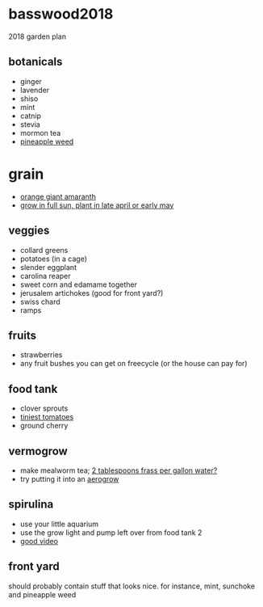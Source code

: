 # basswood2018
2018 garden plan

## botanicals
* ginger
* lavender
* shiso
* mint
* catnip
* stevia
* mormon tea
* [pineapple weed](https://growitcookitcanit.com/2011/04/12/forage-it-pineapple-weed-tea/)

# grain
* [orange giant amaranth](https://www.rareseeds.com/orange-giant/)
* [grow in full sun, plant in late april or early may](https://www.saltspringseeds.com/pages/growing-amaranth-and-quinoa-dans-scoop)

## veggies
* collard greens
* potatoes (in a cage)
* slender eggplant
* carolina reaper
* sweet corn and edamame together
* jerusalem artichokes (good for front yard?)
* swiss chard
* ramps

## fruits
* strawberries
* any fruit bushes you can get on freecycle (or the house can pay for)

## food tank
* clover sprouts
* [tiniest tomatoes](https://bestjuicytomatoes.com/the-worlds-smallest-tomato/)
* ground cherry

## vermogrow
* make mealworm tea; [2 tablespoons frass per gallon water?](https://www.youtube.com/watch?v=DhncM4eVgGY)
* try putting it into an [aerogrow](https://www.amazon.com/AeroGarden-Extra-Gourmet-Herb-Seed/dp/B00L8LTH54/ref=sr_1_5?ie=UTF8&qid=1517302452&sr=8-5&keywords=aerogrow)


## spirulina
* use your little aquarium
* use the grow light and pump left over from food tank 2
* [good video](https://www.youtube.com/watch?v=ymWuUM2elcg)

## front yard
should probably contain stuff that looks nice.  for instance, mint, sunchoke and pineapple weed
